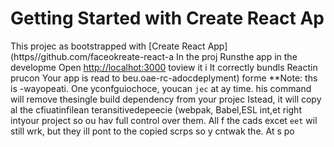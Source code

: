# Getting Started with Create React Ap
This projec as bootstrapped with
[Create React App](https//github.com/faceokreate-react-a
In the proj
Runsthe app in the developme
Open [http://localhot:3000](http://ocalhost:3000) toview it i
It correctly bundls Reactin prucon
Your app is read to beu.oae-rc-adocdeplyment) forme 
**Note: ths is  -wayopeati. One yconfguiochoce, youcan `jec` at ay time. his command will remove thesingle build dependency from your projec
Istead, it will copy al the cfiuatinfilean teransitivedepeecie (webpak, Babel,ESL
int,et right intyour project so ou hav
full control over them. All f the cads excet `eet` wil still wrk, but they ill 
pont to the copied scrps so y cntwak the. At s po
